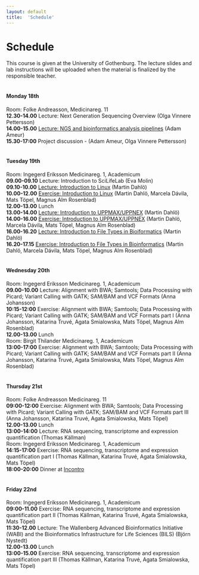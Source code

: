 ```yaml
---
layout: default
title:  'Schedule'
---
```


# Schedule

This course is given at the University of Gothenburg. The lecture slides and lab instructions will be uploaded when the material is finalized by the responsible teacher.  
<br>

#### Monday 18th  
Room:  Folke Andreasson, Medicinareg. 11  
**12.30-14.00** Lecture: Next Generation Sequencing Overview (Olga Vinnere Pettersson)  
**14.00-15.00** [Lecture: NGS and bioinformatics analysis pipelines](slides/ameur_may_2015.ppt) (Adam Ameur)  
**15.30-17:00** Project discussion - (Adam Ameur, Olga Vinnere Pettersson)  
<br>

#### Tuesday 19th  
Room:  Ingegerd Eriksson	Medicinareg. 1, Academicum  
**09.00-09.10** Lecture: Introduction to SciLifeLab (Eva Molin)  
**09.10-10.00** [Lecture: Introduction to Linux](slides/dahlo-linux.pdf) (Martin Dahlö)  
**10.00-12.00** [Exercise: Introduction to Linux](labs/linux-intro) (Martin Dahlö, Marcela Dávila, Mats Töpel, Magnus Alm Rosenblad)  
**12.00-13.00** Lunch  
**13.00-14.00** [Lecture: Introduction to UPPMAX/UPPNEX](slides/dahlo-uppmax.pdf) (Martin Dahlö)  
**14.00-16.00** [Exercise: Introduction to UPPMAX/UPPNEX](labs/uppmax-intro) (Martin Dahlö, Marcela Dávila, Mats Töpel, Magnus Alm Rosenblad)  
**16.00-16.20** [Lecture: Introduction to File Types in Bioiformatics](slides/dahlo-filetypes.pdf) (Martin Dahlö)  
**16.20-17.15** [Exercise: Introduction to File Types in Bioinformatics](labs/filetypes) (Martin Dahlö, Marcela Dávila, Mats Töpel, Magnus Alm Rosenblad)  
<br>

#### Wednesday 20th  
Room:  Ingegerd Eriksson	Medicinareg. 1, Academicum  
**09.00-10.00** Lecture: Alignment with BWA; Samtools; Data Processing with Picard; Variant Calling with GATK; SAM/BAM and VCF Formats (Anna Johansson)  
**10:15-12:00** Exercise: Alignment with BWA; Samtools; Data Processing with Picard; Variant Calling with GATK; SAM/BAM and VCF Formats part I (Anna Johansson, Katarina Truvé, Agata Smialowska,  Mats Töpel, Magnus Alm Rosenblad)  
**12.00-13.00** Lunch  
Room:  Birgit Thilander	Medicinareg. 1, Academicum  
**13:00-17:00** Exercise: Alignment with BWA; Samtools; Data Processing with Picard; Variant Calling with GATK; SAM/BAM and VCF Formats part II (Anna Johansson, Katarina Truvé, Agata Smialowska,  Mats Töpel, Magnus Alm Rosenblad)  
<br>

#### Thursday 21st  
Room:  Folke Andreasson	Medicinareg. 11  
**09:00-12:00** Exercise: Alignment with BWA; Samtools; Data Processing with Picard; Variant Calling with GATK; SAM/BAM and VCF Formats part III (Anna Johansson, Katarina Truvé, Agata Smialowska,  Mats Töpel)  
**12.00-13.00** Lunch  
**13:00-14:00** Lecture: RNA sequencing, transcriptome and expression quantification (Thomas Källman)  
Room: Ingegerd Eriksson	Medicinareg. 1, Academicum  
**14:15-17:00** Exercise: RNA sequencing, transcriptome and expression quantification part I (Thomas Källman, Katarina Truvé, Agata Smialowska,  Mats Töpel)  
**18:00-20:00** Dinner at [Incontro](http://incontro.se/?lang=en)  
<br>

#### Friday 22nd  
Room:  	Ingegerd Eriksson	Medicinareg. 1, Academicum  
**09:00-11.00** Exercise: RNA sequencing, transcriptome and expression quantification part II (Thomas Källman, Katarina Truvé, Agata Smialowska,  Mats Töpel)  
**11:30-12.00** Lecture: The Wallenberg Advanced Bioinformatics Initiative (WABI) and the Bioinformatics Infrastructure for Life Sciences (BILS) (Björn Nystedt)  
**12.00-13.00** Lunch  
**13:00-15.00** Exercise: RNA sequencing, transcriptome and expression quantification part III (Thomas Källman, Katarina Truvé, Agata Smialowska,  Mats Töpel)  

